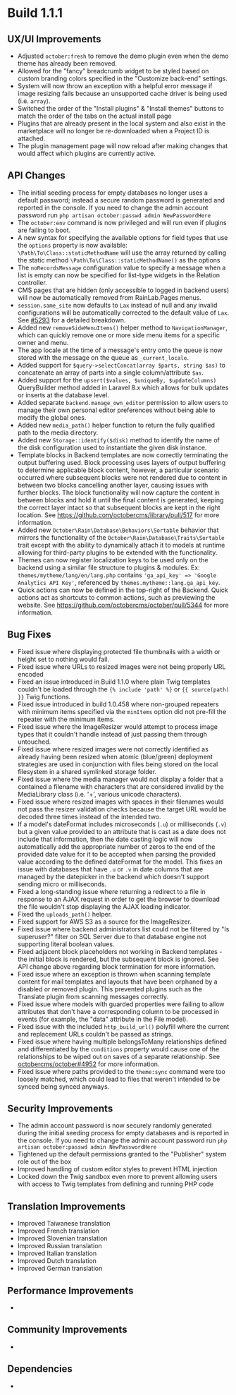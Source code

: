 # Build 1.1.1

## UX/UI Improvements
- Adjusted `october:fresh` to remove the demo plugin even when the demo theme has already been removed.
- Allowed for the "fancy" breadcrumb widget to be styled based on custom branding colors specified in the "Customize back-end" settings.
- System will now throw an exception with a helpful error message if image resizing fails because an unsupported cache driver is being used (i.e. `array`).
- Switched the order of the "Install plugins" & "Install themes" buttons to match the order of the tabs on the actual install page
- Plugins that are already present in the local system and also exist in the marketplace will no longer be re-downloaded when a Project ID is attached.
- The plugin management page will now reload after making changes that would affect which plugins are currently active.

## API Changes
- The initial seeding process for empty databases no longer uses a default password; instead a secure random password is generated and reported in the console. If you need to change the admin account password run `php artisan october:passwd admin NewPasswordHere`
- The `october:env` command is now privileged and will run even if plugins are failing to boot.
- A new syntax for specifying the available options for field types that use the `options` property is now available: `\Path\To\Class::staticMethodName` will use the array returned by calling the static method `\Path\To\Class::staticMethodName()` as the options
- The `noRecordsMessage` configuration value to specify a message when a list is empty can now be specified for list-type widgets in the Relation controller.
- CMS pages that are hidden (only accessible to logged in backend users) will now be automatically removed from RainLab.Pages menus.
- `session.same_site` now defaults to `Lax` instead of null and any invalid configurations will be automatically corrected to the default value of `Lax`. See [#5293](https://github.com/octobercms/october/pull/5293) for a detailed breakdown.
- Added new `removeSideMenuItems()` helper method to `NavigationManager`, which can quickly remove one or more side menu items for a specific owner and menu.
- The app locale at the time of a message's entry onto the queue is now stored with the message on the queue as `_current_locale`.
- Added support for `$query->selectConcat(array $parts, string $as)` to concatenate an array of parts into a single column/attribute `$as`.
- Added support for the `upsert($values, $uniqueBy, $updateColumns)` QueryBuilder method added in Laravel 8.x which allows for bulk updates or inserts at the database level.
- Added separate `backend.manage_own_editor` permission to allow users to manage their own personal editor preferences without being able to modify the global ones.
- Added new `media_path()` helper function to return the fully qualified path to the media directory.
- Added new `Storage::identify($disk)` method to identify the name of the disk configuration used to instantiate the given disk instance.
- Template blocks in Backend templates are now correctly terminating the output buffering used. Block processing uses layers of output buffering to determine applicable block content, however, a particular scenario occurred where subsequent blocks were not rendered due to content in between two blocks cancelling another layer, causing issues with further blocks. The block functionality will now capture the content in between blocks and hold it until the final content is generated, keeping the correct layer intact so that subsequent blocks are kept in the right location. See https://github.com/octobercms/library/pull/517 for more information.
- Added new `October\Rain\Database\Behaviors\Sortable` behavior that mirrors the functionality of the `October\Rain\Database\Traits\Sortable` trait except with the ability to dynamically attach it to models at runtime allowing for third-party plugins to be extended with the functionality.
- Themes can now register localization keys to be used only on the backend using a similar file structure to plugins & modules. Ex: `themes/mytheme/lang/en/lang.php` contains `'ga_api_key' => 'Google Analytics API Key'`, referenced by `themes.mytheme::lang.ga_api_key`.
- Quick actions can now be defined in the top-right of the Backend. Quick actions act as shortcuts to common actions, such as previewing the website. See https://github.com/octobercms/october/pull/5344 for more information.

## Bug Fixes
- Fixed issue where displaying protected file thumbnails with a width or height set to nothing would fail.
- Fixed issue where URLs to resized images were not being properly URL encoded
- Fixed an issue introduced in Build 1.1.0 where plain Twig templates couldn't be loaded through the `{% include 'path' %}` or `{{ source(path) }}` Twig functions.
- Fixed issue introduced in build 1.0.458 where non-grouped repeaters with minimum items specified via the `minItems` option did not pre-fill the repeater with the minimum items.
- Fixed issue where the ImageResizer would attempt to process image types that it couldn't handle instead of just passing them through untouched.
- Fixed issue where resized images were not correctly identified as already having been resized when atomic (blue/green) deployment strategies are used in conjunction with files being stored on the local filesystem in a shared symlinked storage folder.
- Fixed issue where the media manager would not display a folder that a contained a filename with characters that are considered invalid by the MediaLibrary class (i.e. '+', various unicode characters).
- Fixed issue where resized images with spaces in their filenames would not pass the resizer validation checks because the target URL would be decoded three times instead of the intended two.
- If a model's dateFormat includes microseconds (`.u`) or milliseconds (`.v`) but a given value provided to an attribute that is cast as a date does not include that information, then the date casting logic will now automatically add the appropriate number of zeros to the end of the provided date value for it to be accepted when parsing the provided value according to the defined dateFormat for the model. This fixes an issue with databases that have `.u` or `.v` in date columns that are managed by the datepicker in the backend which doesn't support sending micro or milliseconds.
- Fixed a long-standing issue where returning a redirect to a file in response to an AJAX request in order to get the browser to download the file wouldn't stop displaying the AJAX loading indicator.
- Fixed the `uploads_path()` helper.
- Fixed support for AWS S3 as a source for the ImageResizer.
- Fixed issue where backend administrators list could not be filtered by "Is superuser?" filter on SQL Server due to that database engine not supporting literal boolean values.
- Fixed adjacent block placeholders not working in Backend templates - the initial block is rendered, but the subsequent block is ignored. See API change above regarding block termination for more information.
- Fixed issue where an exception is thrown when scanning template content for mail templates and layouts that have been orphaned by a disabled or removed plugin. This prevented plugins such as the Translate plugin from scanning messages correctly.
- Fixed issue where models with guarded properties were failing to allow attributes that don't have a corresponding column to be processed in events (for example, the "data" attribute in the File model).
- Fixed issue with the included `http_build_url()` polyfill where the current and replacement URLs couldn't be passed as strings.
- Fixed issue where having multiple belongsToMany relationships defined and differentiated by the `conditions` property would cause one of the relationships to be wiped out on saves of a separate relationship. See [octobercms/october#4952](https://github.com/octobercms/october/issues/4952) for more information.
- Fixed issue where paths provided to the `theme:sync` command were too loosely matched, which could lead to files that weren't intended to be synced being synced anyways.

## Security Improvements
- The admin account password is now securely randomly generated during the initial seeding process for empty databases and is reported in the console. If you need to change the admin account password run `php artisan october:passwd admin NewPasswordHere`
- Tightened up the default permissions granted to the "Publisher" system role out of the box
- Improved handling of custom editor styles to prevent HTML injection
- Locked down the Twig sandbox even more to prevent allowing users with access to Twig templates from defining and running PHP code

## Translation Improvements
- Improved Taiwanese translation
- Improved French translation
- Improved Slovenian translation
- Improved Russian translation
- Improved Italian translation
- Improved Dutch translation
- Improved German translation

## Performance Improvements
-

## Community Improvements
-

## Dependencies
-

